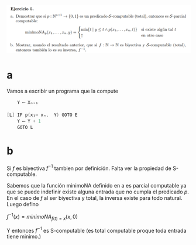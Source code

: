 ![](enunciado.png)

# a

Vamos a escribir un programa que la compute

```c    
    Y ⟵ Xₙ₊₁
    
[L] IF p(x₁⋯ xₙ,  Y) GOTO E
    Y ⟵ Y + 1
    GOTO L

```

# b

Si $f$ es biyectiva $f^{-1}$ tambien por definición. Falta ver la propiedad de S-computable.

Sabemos que la función minimoNA definido en a es parcial computable ya que se puede indefinir existe alguna entrada que no cumpla el predicado $p$. En el caso de $f$ al ser biyectiva y total, la inversa existe para todo natural. Luego defino

$f^{-1}(x) = minimoNA_{f(t) = x}(x, 0)$

Y entonces $f^{-1}$ es S-computable (es total computable proque toda entrada tiene minimo.)